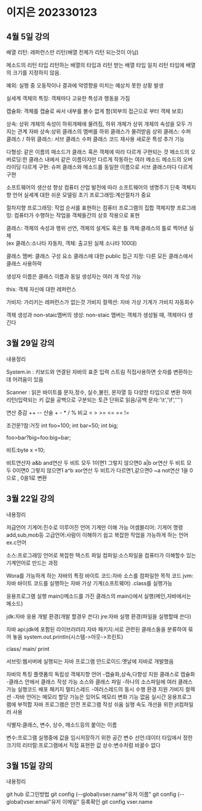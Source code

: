 # 이지은 202330123

## 4월 5일 강의
배열 리턴: 레퍼런스만 리턴(배열 전체가 리턴 되는것이 아님)

메소드의 리턴 타입
  리턴하는 배열의 타입과 리턴 받는 배열 타입 일치
  리턴 타입에 배열의 크기를 지정하지 않음.

예외: 실행 중 오동작이나 결과에 악영향을 미치는 예상치 못한 상황 발생 

실세계 객체의 특징: 객체마다 고유한 특성과 행동을 가짐

캡슐화: 객체를 캡슐로 싸서 내부를 볼수 없게 함(외부의 접근으로 부터 객체 보호)

상속: 상위 개체의 속성이 하위개페에 물려짐, 하위 개체가 상위 개체의 속성을 모두 가지는 관계
자바 상속:상위 클래스의 맴버를 하위 클래스가 물려받음
상위 클래스: 수퍼 클래스 / 하위 클래스: 서브 클래스 수퍼 클래스 코드 재사용 새로운 특성 추가 기능

다형성: 같은 이름의 매소드가 클래스 혹은 객체에 따라 다르게 구현되는 것
  메소드의 오버로딩:한 클래스 내에서 같은 이름이지만 다르게 작동하는 여러 메소드
  메소드의 오버라이딩 다르게 구현: 슈퍼 클래스와 메소드를 동일한 이름으로 서브 클래스마다 다르게 구현

소프트웨어의 생산성 향상
  컴퓨터 산업 발전에 따라 소프트웨어의 생명주기 단축
  객체지향 언어 
실세계 대한 쉬운 모델링
  초기 프로그래밍:계산절차가 중요

절차지향 프로그래밍: 작업 순서를 표현하는 컴퓨터 프로그램의 집합
객체지향 프로그래밍: 컴퓨터가 수행하는 작업을 객체들간의 상호 작용으로 표현

클래스: 객체의 속성과 행위 선언, 객체의 설계도 혹은 틀
객체:클래스의 틀로 찍어낸 실체  
(ex 클래스:소나타 자동차, 객체: 출고된 실제 소나타 100대)

클래스
  맴버: 클래스 구성 요소
  클래스에 대한 public 접근 지정: 다른 모든 클래스에서 클래스 사용허락

생성자 이름은 클래스 이름과 동일 
생성자는 여러 개 작성 가능

this: 객체 자신에 대한 레퍼런스 

가비지: 가리키는 레퍼런스가 없는것
가비지 컬렉션: 자바 가상 기게가 가비지 자동회수

객체 생성과 non-staic맴버의 생성: non-staic 맴버는 객체가 생성될 때, 객체마다 생긴다


## 3월 29일 강의
내용정리

System.in : 키보드와 연결된 자바의 표준 입력 스트림 직접사용하면 숫자를 변환하는데 어려움이 있음

Scanner : 읽은 바이트를 문자,정수, 실수,불린, 문자열 등 다양한 타입으로 변환 하여 리턴(입력되는 키 값을 공백으로 구분되는 토큰 단위로 읽음/공백 문자:'\t','\f','''')

연산
증감 ++  --  산술 +  -  *  /  %   비교  <  >  >=  <=  ==  !=

조건문?참:거짓
int foo=100;
int bar=50;
int big;

foo>bar?big=foo:big=bar;

비트:byte x =10;

비트연산자
a&b  and연산  두 비트 모두 1이면1 그렇지 않으면0
a|b  or연산   두 비트 모두 0이면0 그렇지 않으면1
a^b  xor연산  두 비트가 다르면1,같으면0
~a   not연산  1을 0으로 , 0을1로 변환



## 3월 22일 강의
내용정리

저급언어
 기계어:진수로 이루어진 언어 기계만 이해 가능
 어셈블리어: 기게어 명령 add,sub,mob등 
고급언어:사람이 이해하기 쉽고 복잡한 작업을 가능하게 하는 언어 ex.c언어

소스:프로그래밍 언어로 복잡한 택스트 파일
컴파일:소스파일을 컴퓨터가 이해할수 있는기계언어로 만드는 과정

Wora를 가능하게 하는 자바의 특징
 바이트 코드:자바 소스를 컴파일한 목적 코드 
 jvm:자바 바이트 코드를 실행하는 자바 가상 기계(소프트웨어) .class를 실행가능

응용프로그램 실행
main()메소드를 가진 클래스의 main()에서 실행(메인,자바에서는 메소드)

jdk:자바 응용 개발 환경(개발 할경우 쓴다)
jre:자바 실행 환경(파일을 실행할때 쓴다)

자바 api:jdk에 포함된 라이브러러리
자바 패키지:서로 관련된 클래스들을 분류하여 묶어 놓음 system.out.println(시스템->아웃->프린트)

class/ main/ print

서브릿:웹서버에 실행되는 자바 프로그램
안드로이드:옛날에 자바로 개발했음 

자바의 특징
 플랫폼의 독립성
 객체지향 언어
   -캡슐화,상속,다향성 지원
 클래스로 캡슐화
   -클래스 안에서 클래스 작성 가능
 소스와 클래스 파일
   -하나의 소스파일에 여러 클래스 가능
 실행코드 배포 
 패키지
 멀티스레드
   -여러스레드의 동시 수행 환경 지원
 가비지 컬렉션
   -자바 언어는 메모리 할당 가능은 있어도 메모리 변화 기능 없음
 실시간 응용프로그램에 부적합
 자바 프로그램은 안전
 프로그램 작성 쉬움 
 실행 속도 개선을 위한 jit컴파일러 사용

식별자:클래스, 변수, 상수, 메소드등의 붙이는 이름

변수:프로그램 실행중에 값을 임시저장하기 위한 공간
변수 선언:데이터 타입에서 정한 크기의 
리터럴:프로그램에서 직접 표현한 값
상수:변수처럼 바꿀수 없다


## 3월 15일 강의
내용정리

git hub 로그인방법
 git config (--global)vser.name"유저 이름"
 git config (--global)vser.email"유저 이메일"
등록확인
 git config vser.name